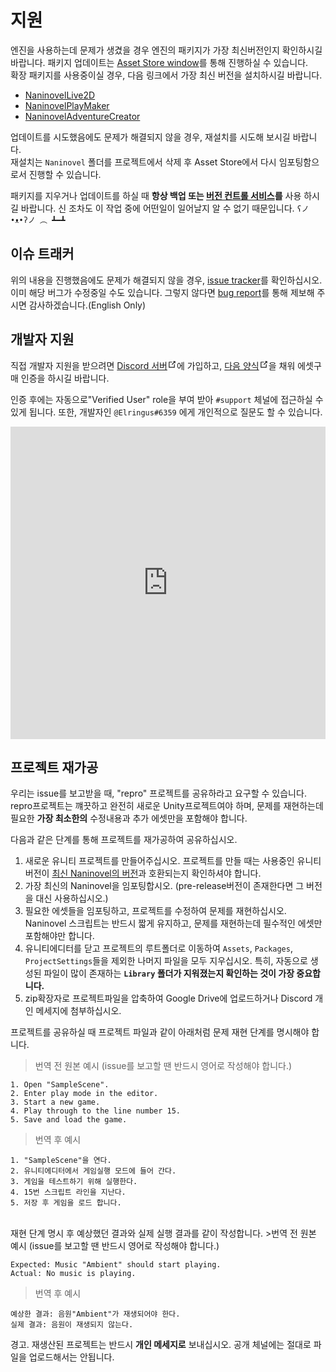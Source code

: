 # 지원

엔진을 사용하는데 문제가 생겼을 경우 엔진의 패키지가 가장 최신버전인지 확인하시길 바랍니다. 패키지 업데이트는 [Asset Store window](https://docs.unity3d.com/Manual/AssetStore.html)를 통해 진행하실 수 있습니다.  
확장 패키지를 사용중이실 경우, 다음 링크에서 가장 최신 버전을 설치하시길 바랍니다.

- [NaninovelLive2D](https://github.com/Elringus/NaninovelLive2D/raw/master/NaninovelLive2D.unitypackage)
- [NaninovelPlayMaker](https://github.com/Elringus/NaninovelPlayMaker/raw/master/NaninovelPlayMaker.unitypackage)
- [NaninovelAdventureCreator](https://github.com/Elringus/NaninovelAdventureCreator/raw/master/NaninovelAdventureCreator.unitypackage)

업데이트를 시도했음에도 문제가 해결되지 않을 경우, 재설치를 시도해 보시길 바랍니다.  
재설치는 `Naninovel` 폴더를 프로젝트에서 삭제 후 Asset Store에서 다시 임포팅함으로서 진행할 수 있습니다.

패키지를 지우거나 업데이트를 하실 때 **항상 백업 또는 [버전 컨트롤 서비스](https://en.wikipedia.org/wiki/Version_control)를** 사용 하시길 바랍니다. 신 조차도 이 작업 중에 어떤일이 일어날지 알 수 없기 때문입니다. `ʕノ•ᴥ•ʔノ ︵ ┻━┻`

## 이슈 트래커

위의 내용을 진행했음에도 문제가 해결되지 않을 경우, [issue tracker](https://github.com/Elringus/NaninovelWeb/issues?q=is%3Aissue+label%3Abug)를 확인하십시오. 이미 해당 버그가 수정중일 수도 있습니다. 그렇지 않다면 [bug report](https://github.com/Elringus/NaninovelWeb/issues/new?labels=bug&template=bug_report.md)를 통해 제보해 주시면 감사하겠습니다.(English Only)

## 개발자 지원

직접 개발자 지원을 받으려면 [Discord 서버](https://discord.gg/BfkNqem)<svg xmlns="http://www.w3.org/2000/svg" aria-hidden="true" x="0px" y="0px" viewBox="0 0 100 100" width="15" height="15" class="icon outbound"><path fill="currentColor" d="M18.8,85.1h56l0,0c2.2,0,4-1.8,4-4v-32h-8v28h-48v-48h28v-8h-32l0,0c-2.2,0-4,1.8-4,4v56C14.8,83.3,16.6,85.1,18.8,85.1z"></path> <polygon fill="currentColor" points="45.7,48.7 51.3,54.3 77.2,28.5 77.2,37.2 85.2,37.2 85.2,14.9 62.8,14.9 62.8,22.9 71.5,22.9"></polygon></svg>에 가입하고, [다음 양식](https://naninovel.com/register/)<svg xmlns="http://www.w3.org/2000/svg" aria-hidden="true" x="0px" y="0px" viewBox="0 0 100 100" width="15" height="15" class="icon outbound"><path fill="currentColor" d="M18.8,85.1h56l0,0c2.2,0,4-1.8,4-4v-32h-8v28h-48v-48h28v-8h-32l0,0c-2.2,0-4,1.8-4,4v56C14.8,83.3,16.6,85.1,18.8,85.1z"></path> <polygon fill="currentColor" points="45.7,48.7 51.3,54.3 77.2,28.5 77.2,37.2 85.2,37.2 85.2,14.9 62.8,14.9 62.8,22.9 71.5,22.9"></polygon></svg>을 채워 에셋구매 인증을 하시길 바랍니다. 

인증 후에는 자동으로"Verified User" role을 부여 받아 `#support` 체널에 접근하실 수 있게 됩니다. 또한, 개발자인 `@Elringus#6359` 에게 개인적으로 질문도 할 수 있습니다.

<iframe src="https://discordapp.com/widget?id=545676116871086080&theme=dark" width="100%" height="500" allowtransparency="true" frameborder="0"></iframe>

## 프로젝트 재가공

우리는 issue를 보고받을 때, "repro" 프로젝트를 공유하라고 요구할 수 있습니다. repro프로젝트는 꺠끗하고 완전히 새로운 Unity프로젝트여야 하며, 문제를 재현하는데 필요한 **가장 최소한의** 수정내용과 추가 에셋만을 포함해야 합니다.

다음과 같은 단계를 통해 프로젝트를 재가공하여 공유하십시오.

1. 새로운 유니티 프로젝트를 만들어주십시오. 프로젝트를 만들 때는 사용중인 유니티 버전이 [최신 Naninovel의 버전](https://github.com/Elringus/NaninovelWeb/releases)과 호환되는지 확인하셔야 합니다.
2. 가장 최신의 Naninovel을 임포팅합시오. (pre-release버전이 존재한다면 그 버전을 대신 사용하십시오.)
3. 필요한 에셋들을 임포팅하고, 프로젝트를 수정하여 문제를 재현하십시오. Naninovel 스크립트는 반드시 짧게 유지하고, 문제를 재현하는데 필수적인 에셋만 포함해야만 합니다.
4. 유니티에디터를 닫고 프로젝트의 루트폴더로 이동하여 `Assets`, `Packages`, `ProjectSettings`들을 제외한 나머지 파일을 모두 지우십시오. 특히, 자동으로 생성된 파일이 많이 존재하는 **`Library` 폴더가 지워졌는지 확인하는 것이 가장 중요합니다.**
5. zip확장자로 프로젝트파일을 압축하여 Google Drive에 업로드하거나 Discord 개인 메세지에 첨부하십시오.

프로젝트를 공유하실 때 프로젝트 파일과 같이 아래처럼 문제 재현 단계를 명시해야 합니다.

>번역 전 원본 예시 (issue를 보고할 땐 반드시 영어로 작성해야 합니다.)
```
1. Open "SampleScene".
2. Enter play mode in the editor.
3. Start a new game.
4. Play through to the line number 15.
5. Save and load the game.
```
>번역 후 예시
```
1. "SampleScene"을 연다.
2. 유니티에디터에서 게임실행 모드에 들어 간다.
3. 게임을 테스트하기 위해 실행한다.
4. 15번 스크립트 라인을 지난다.
5. 저장 후 게임을 로드 합니다.
```
<br>
재현 단계 명시 후 예상했던 결과와 실제 실행 결과를 같이 작성합니다.  
>번역 전 원본 예시 (issue를 보고할 땐 반드시 영어로 작성해야 합니다.)

```
Expected: Music "Ambient" should start playing.
Actual: No music is playing.
```
>번역 후 예시
```
예상한 결과: 음원"Ambient"가 재생되어야 한다.
실제 결과: 음원이 재생되지 않는다.
```

경고. 재생산된 프로젝트는 반드시 **개인 메세지로** 보내십시오. 공개 체널에는 절대로 파일을 업로드해서는 안됩니다.